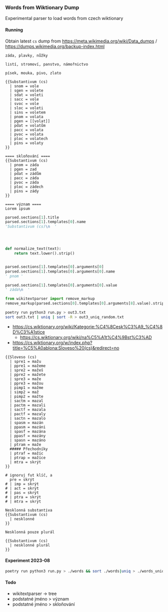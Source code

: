 ### Words from Wiktionary Dump
Experimental parser to load words from czech wiktionary


#### Running
Obtain latest `cs` dump from https://meta.wikimedia.org/wiki/Data_dumps / https://dumps.wikimedia.org/backup-index.html
```
záda, plavky, nůžky

listí, stromoví, panstvo, námořnictvo

písek, mouka, pivo, zlato

{{Substantivum (cs)
  | snom = vole
  | sgen = volete
  | sdat = voleti
  | sacc = vole
  | svoc = vole
  | sloc = voleti
  | sins = voletem
  | pnom = volata
  | pgen = [[volat]]
  | pdat = volatům
  | pacc = volata
  | pvoc = volata
  | ploc = volatech
  | pins = volaty
}}

==== skloňování ====
{{Substantivum (cs)
  | pnom = záda
  | pgen = zad
  | pdat = zádům
  | pacc = záda
  | pvoc = záda
  | ploc = zádech
  | pins = zády
}}

==== význam ====
Lorem ipsum
```


```python
parsed.sections[1].title
parsed.sections[1].templates[0].name
'Substantivum (cs)\n  '




def normalize_text(text):
	return text.lower().strip()


parsed.sections[1].templates[0].arguments[0]
parsed.sections[1].templates[0].arguments[0].name
' pnom '

parsed.sections[1].templates[0].arguments[0].value
' záda\n  '

from wikitextparser import remove_markup
remove_markup(parsed.sections[0].templates[0].arguments[8].value).strip()
```

```bash
poetry run python3 run.py > out3.txt
sort out3.txt | uniq | sort -R > out3_uniq_random.txt
```


  * https://cs.wiktionary.org/wiki/Kategorie:%C4%8Cesk%C3%A9_%C4%8D%C3%A1stice
    * https://cs.wiktionary.org/wiki/na%C5%A1t%C4%9Bst%C3%AD
  * https://cs.wiktionary.org/w/index.php?title=%C5%A0ablona:Sloveso%20(cs)&redirect=no
```
{{Sloveso (cs)
  | spre1 = mažu
  | ppre1 = mažeme
  | spre2 = mažeš
  | ppre2 = mažete
  | spre3 = maže
  | ppre3 = mažou
  | pimp1 = mažme
  | simp2 = maž
  | pimp2 = mažte
  | sactm = mazal
  | pactm = mazali
  | sactf = mazala
  | pactf = mazaly
  | sactn = mazalo
  | spasm = mazán
  | ppasm = mazáni
  | spasf = mazána
  | ppasf = mazány
  | spasn = mazáno
  | ptram = maže
  ##### Přechodníky
  | ptraf = mažíc
  | ptrap = mažíce
  | mtra = skrýt
}}

# ignoruj fut klíč, a
  pre = skrýt
# | imp = skrýt
# | act = skrýt
# | pas = skrýt
# | ptra = skrýt
# | mtra = skrýt

Nesklonná substantiva
{{Substantivum (cs)
  | nesklonné
}}

Nesklonná pouze plurál

{{Substantivum (cs)
  | nesklonné plurál
}}
```

#### Experiment 2023-08
```bash
poetry run python3 run.py > ./words && sort ./words|uniq > ./words_uniq 

```


#### Todo
 * wikitextparser -> tree
 * podstatné jméno > význam
 * podstatné jméno > skloňování

